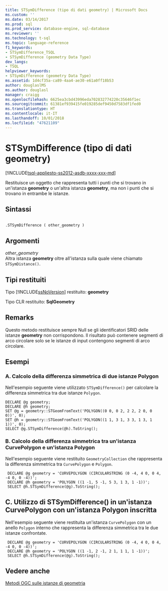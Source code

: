 ```yaml
---
title: STSymDifference (tipo di dati geometry) | Microsoft Docs
ms.custom: ''
ms.date: 03/14/2017
ms.prod: sql
ms.prod_service: database-engine, sql-database
ms.reviewer: ''
ms.technology: t-sql
ms.topic: language-reference
f1_keywords:
- STSymDifference_TSQL
- STSymDifference (geometry Data Type)
dev_langs:
- TSQL
helpviewer_keywords:
- STSymDifference (geometry Data Type)
ms.assetid: 1d4cf35a-ca89-4aa4-ae30-e61a0ff18b53
author: douglaslMS
ms.author: douglasl
manager: craigg
ms.openlocfilehash: 6625ea3cbd43996eda702832774220c35646f1ec
ms.sourcegitcommit: 61381ef939415fe019285def9450d7583df1fed0
ms.translationtype: HT
ms.contentlocale: it-IT
ms.lasthandoff: 10/01/2018
ms.locfileid: "47621109"
---
```

# <a name="stsymdifference-geometry-data-type"></a>STSymDifference (tipo di dati geometry)
[!INCLUDE[tsql-appliesto-ss2012-asdb-xxxx-xxx-md](../../includes/tsql-appliesto-ss2012-asdb-xxxx-xxx-md.md)]

  Restituisce un oggetto che rappresenta tutti i punti che si trovano in un'istanza **geometry** o un'altra istanza **geometry**, ma non i punti che si trovano in entrambe le istanze.  
  
## <a name="syntax"></a>Sintassi  
  
```  
  
.STSymDifference ( other_geometry )  
```  
  
## <a name="arguments"></a>Argomenti  
 *other_geometry*  
 Altra istanza **geometry** oltre all'istanza sulla quale viene chiamato `STSymDistance()`.  
  
## <a name="return-types"></a>Tipi restituiti  
 Tipo [!INCLUDE[ssNoVersion](../../includes/ssnoversion-md.md)] restituito: **geometry**  
  
 Tipo CLR restituito: **SqlGeometry**  
  
## <a name="remarks"></a>Remarks  
 Questo metodo restituisce sempre Null se gli identificatori SRID delle istanze **geometry** non corrispondono. Il risultato può contenere segmenti di arco circolare solo se le istanze di input contengono segmenti di arco circolare.  
  
## <a name="examples"></a>Esempi  
  
### <a name="a-computing-the-symmetric-difference-of-two-polygon-instances"></a>A. Calcolo della differenza simmetrica di due istanze Polygon  
 Nell'esempio seguente viene utilizzato `STSymDifference()` per calcolare la differenza simmetrica tra due istanze `Polygon`.  
  
```  
DECLARE @g geometry;  
DECLARE @h geometry;  
SET @g = geometry::STGeomFromText('POLYGON((0 0, 0 2, 2 2, 2 0, 0 0))', 0);  
SET @h = geometry::STGeomFromText('POLYGON((1 1, 3 1, 3 3, 1 3, 1 1))', 0);  
SELECT @g.STSymDifference(@h).ToString();  
```  
  
### <a name="b-computing-the-symmetric-difference-between-a-curvepolygon-and-a-polygon-instance"></a>B. Calcolo della differenza simmetrica tra un'istanza CurvePolygon e un'istanza Polygon  
 Nell'esempio seguente viene restituito `GeometryCollection` che rappresenta la differenza simmetrica tra `CurvePolygon` e `Polygon`.  
  
```
 DECLARE @g geometry = 'CURVEPOLYGON (CIRCULARSTRING (0 -4, 4 0, 0 4, -4 0, 0 -4))';  
 DECLARE @h geometry = 'POLYGON ((1 -1, 5 -1, 5 3, 1 3, 1 -1))';  
 SELECT @h.STSymDifference(@g).ToString();
 ```  
  
## <a name="c-using-stsymdifference-on-curvepolygon-instance-with-an-inscribed-polygon-instance"></a>C. Utilizzo di STSymDifference() in un'istanza CurvePolygon con un'istanza Polygon inscritta  
 Nell'esempio seguente viene restituita un'istanza `CurvePolygon` con un anello `Polygon` interno che rappresenta la differenza simmetrica tra le due istanze confrontate.  
  
```
 DECLARE @g geometry = 'CURVEPOLYGON (CIRCULARSTRING (0 -4, 4 0, 0 4, -4 0, 0 -4))';  
 DECLARE @h geometry = 'POLYGON ((1 -1, 2 -1, 2 1, 1 1, 1 -1))';  
 SELECT @h.STSymDifference(@g).ToString();
 ```  
  
## <a name="see-also"></a>Vedere anche  
 [Metodi OGC sulle istanze di geometria](../../t-sql/spatial-geometry/ogc-methods-on-geometry-instances.md)  
  
  
